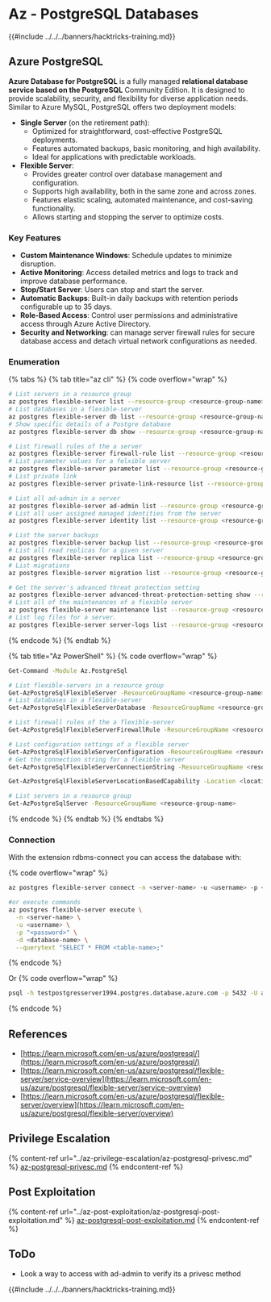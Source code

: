 # Az - PostgreSQL Databases

{{#include ../../../banners/hacktricks-training.md}}

## Azure PostgreSQL
**Azure Database for PostgreSQL** is a fully managed **relational database service based on the PostgreSQL** Community Edition. It is designed to provide scalability, security, and flexibility for diverse application needs. Similar to Azure MySQL, PostgreSQL offers two deployment models:

* **Single Server** (on the retirement path):
    - Optimized for straightforward, cost-effective PostgreSQL deployments.
    - Features automated backups, basic monitoring, and high availability.
    - Ideal for applications with predictable workloads.
* **Flexible Server**:
    - Provides greater control over database management and configuration.
    - Supports high availability, both in the same zone and across zones.
    - Features elastic scaling, automated maintenance, and cost-saving functionality.
    - Allows starting and stopping the server to optimize costs.

### Key Features

* **Custom Maintenance Windows**: Schedule updates to minimize disruption.
* **Active Monitoring**: Access detailed metrics and logs to track and improve database performance.
* **Stop/Start Server**: Users can stop and start the server.
* **Automatic Backups**: Built-in daily backups with retention periods configurable up to 35 days.
* **Role-Based Access**: Control user permissions and administrative access through Azure Active Directory.
* **Security and Networking**: can manage server firewall rules for secure database access and detach virtual network configurations as needed.

### Enumeration

{% tabs %}
{% tab title="az cli" %}
{% code overflow="wrap" %}
```bash
# List servers in a resource group
az postgres flexible-server list --resource-group <resource-group-name>
# List databases in a flexible-server
az postgres flexible-server db list --resource-group <resource-group-name> --server-name <server_name>
# Show specific details of a Postgre database
az postgres flexible-server db show --resource-group <resource-group-name> --server-name <server_name> --database-name <database_name>

# List firewall rules of the a server
az postgres flexible-server firewall-rule list --resource-group <resource-group-name> --name <server_name>
# List parameter values for a felxible server
az postgres flexible-server parameter list --resource-group <resource-group-name> --server-name <server_name>
# List private link
az postgres flexible-server private-link-resource list --resource-group <resource-group-name> --server-name <server_name>

# List all ad-admin in a server
az postgres flexible-server ad-admin list --resource-group <resource-group-name> --server-name <server_name>
# List all user assigned managed identities from the server
az postgres flexible-server identity list --resource-group <resource-group-name> --server-name <server_name>

# List the server backups
az postgres flexible-server backup list --resource-group <resource-group-name> --name <server_name>
# List all read replicas for a given server
az postgres flexible-server replica list --resource-group <resource-group-name> --name <server_name>
# List migrations
az postgres flexible-server migration list --resource-group <resource-group-name> --name <server_name>

# Get the server's advanced threat protection setting
az postgres flexible-server advanced-threat-protection-setting show --resource-group <resource-group-name> --name <server_name>
# List all of the maintenances of a flexible server
az postgres flexible-server maintenance list --resource-group <resource-group-name> --server-name <server_name>
# List log files for a server.
az postgres flexible-server server-logs list --resource-group <resource-group-name> --server-name <server_name>

```
{% endcode %}
{% endtab %}

{% tab title="Az PowerShell" %}
{% code overflow="wrap" %}
```bash
Get-Command -Module Az.PostgreSql

# List flexible-servers in a resource group
Get-AzPostgreSqlFlexibleServer -ResourceGroupName <resource-group-name>
# List databases in a flexible-server
Get-AzPostgreSqlFlexibleServerDatabase -ResourceGroupName <resource-group-name> -ServerName <server_name>

# List firewall rules of the a flexible-server
Get-AzPostgreSqlFlexibleServerFirewallRule -ResourceGroupName <resource-group-name> -ServerName <server_name>

# List configuration settings of a flexible server
Get-AzPostgreSqlFlexibleServerConfiguration -ResourceGroupName <resource-group-name> -ServerName <server_name>
# Get the connection string for a flexible server
Get-AzPostgreSqlFlexibleServerConnectionString -ResourceGroupName <resource-group-name> -ServerName <server_name> -Client <client>

Get-AzPostgreSqlFlexibleServerLocationBasedCapability -Location <location>

# List servers in a resource group
Get-AzPostgreSqlServer -ResourceGroupName <resource-group-name>

```
{% endcode %}
{% endtab %}
{% endtabs %}

### Connection

With the extension rdbms-connect you can access the database with:

{% code overflow="wrap" %}
```bash
az postgres flexible-server connect -n <server-name> -u <username> -p <password> --interactive

#or execute commands
az postgres flexible-server execute \
  -n <server-name> \
  -u <username> \
  -p "<password>" \
  -d <database-name> \
  --querytext "SELECT * FROM <table-name>;"

```
{% endcode %}

Or 
{% code overflow="wrap" %}
```bash
psql -h testpostgresserver1994.postgres.database.azure.com -p 5432 -U adminuser <database-name>
```
{% endcode %}

## References

* [https://learn.microsoft.com/en-us/azure/postgresql/](https://learn.microsoft.com/en-us/azure/postgresql/)
* [https://learn.microsoft.com/en-us/azure/postgresql/flexible-server/service-overview](https://learn.microsoft.com/en-us/azure/postgresql/flexible-server/service-overview)
* [https://learn.microsoft.com/en-us/azure/postgresql/flexible-server/overview](https://learn.microsoft.com/en-us/azure/postgresql/flexible-server/overview)

## Privilege Escalation

{% content-ref url="../az-privilege-escalation/az-postgresql-privesc.md" %}
[az-postgresql-privesc.md](../az-privilege-escalation/az-postgresql-privesc.md)
{% endcontent-ref %}

## Post Exploitation

{% content-ref url="../az-post-exploitation/az-postgresql-post-exploitation.md" %}
[az-postgresql-post-exploitation.md](../az-post-exploitation/az-postgresql-post-exploitation.md)
{% endcontent-ref %}

## ToDo

* Look a way to access with ad-admin to verify its a privesc method


{{#include ../../../banners/hacktricks-training.md}}